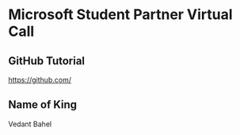 # Microsoft Student Partner Virtual Call

## GitHub Tutorial

https://github.com/

## Name of King

Vedant Bahel
